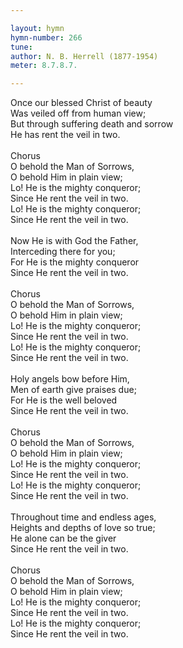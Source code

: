 ```yaml
---

layout: hymn
hymn-number: 266
tune: 
author: N. B. Herrell (1877-1954)
meter: 8.7.8.7.

---
```

Once our blessed Christ of beauty<br>Was veiled off from human view;<br>But through suffering death and sorrow<br>He has rent the veil in two.<br><br>Chorus<br>O behold the Man of Sorrows,<br>O behold Him in plain view;<br>Lo! He is the mighty conqueror;<br>Since He rent the veil in two.<br>Lo! He is the mighty conqueror;<br>Since He rent the veil in two.<br><br>Now He is with God the Father,<br>Interceding there for you;<br>For He is the mighty conqueror<br>Since He rent the veil in two.<br><br>Chorus<br>O behold the Man of Sorrows,<br>O behold Him in plain view;<br>Lo! He is the mighty conqueror;<br>Since He rent the veil in two.<br>Lo! He is the mighty conqueror;<br>Since He rent the veil in two.<br><br>Holy angels bow before Him,<br>Men of earth give praises due;<br>For He is the well beloved<br>Since He rent the veil in two.<br><br>Chorus<br>O behold the Man of Sorrows,<br>O behold Him in plain view;<br>Lo! He is the mighty conqueror;<br>Since He rent the veil in two.<br>Lo! He is the mighty conqueror;<br>Since He rent the veil in two.<br><br>Throughout time and endless ages,<br>Heights and depths of love so true;<br>He alone can be the giver<br>Since He rent the veil in two.<br><br>Chorus<br>O behold the Man of Sorrows,<br>O behold Him in plain view;<br>Lo! He is the mighty conqueror;<br>Since He rent the veil in two.<br>Lo! He is the mighty conqueror;<br>Since He rent the veil in two.<br><br><br>
